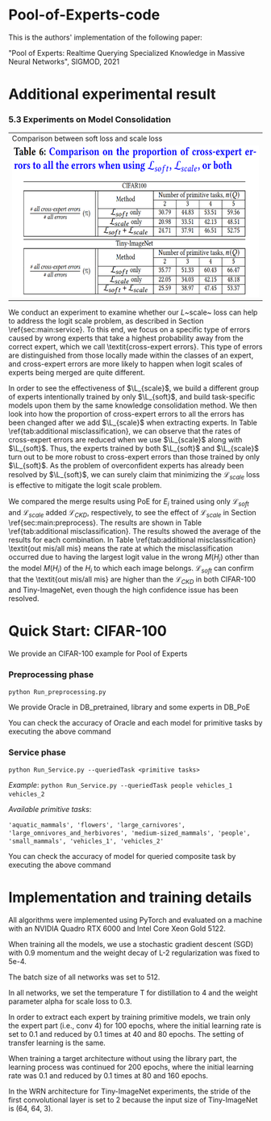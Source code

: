 # Pool-of-Experts-code

This is the authors' implementation of the following paper:

"Pool of Experts: Realtime Querying Specialized Knowledge in Massive Neural Networks", SIGMOD, 2021

# Additional experimental result

### 5.3 Experiments on Model Consolidation

<table>
<td> Comparison between soft loss and scale loss </td>
<tr>
<td><img src = 'addImg/table6_cross_expert_errors.PNG' height = '300px'></td>
</tr>
</table>

We conduct an experiment to examine whether our _L_~scale~ loss can help to address the logit scale problem, as described in Section \ref{sec:main:service}. To this end, we focus on a specific type of errors caused by wrong experts that take a highest probability away from the correct expert, which we call \textit{cross-expert errors}. This type of errors are distinguished from those locally made within the classes of an expert, and cross-expert errors are more likely to happen when logit scales of experts being merged are quite different.

In order to see the effectiveness of $\L_{scale}$, we build a different group of experts intentionally trained by only $\L_{soft}$, and build task-specific models upon them by the same knowledge consolidation method. We then look into how the proportion of cross-expert errors to all the errors has been changed after we add $\L_{scale}$ when extracting experts. In Table \ref{tab:additional misclassification}, we can observe that the rates of cross-expert errors are reduced when we use $\L_{scale}$ along with $\L_{soft}$. Thus, the experts trained by both $\L_{soft}$ and $\L_{scale}$ turn out to be more robust to cross-expert errors than those trained by only $\L_{soft}$. As the problem of overconfident experts has already been resolved by $\L_{soft}$, we can surely claim that minimizing the $\mathcal{L}_{scale}$ loss is effective to mitigate the logit scale problem.

We compared the merge results using PoE for $E_i$ trained using only $\mathcal{L}_{soft}$ and $\mathcal{L}_{scale}$ added $\mathcal{L}_{CKD}$, respectively, to see the effect of $\mathcal{L}_{scale}$ in Section \ref{sec:main:preprocess}. The results are shown in Table \ref{tab:additional misclassification}. The results showed the average of the results for each combination. In Table \ref{tab:additional misclassification} \textit{out mis/all mis} means the rate at which the misclassification occurred due to having the largest logit value in the wrong $M(H_j)$ other than the model $M(H_i)$ of the $H_i$ to which each image belongs. $\mathcal{L}_{soft}$ can confirm that the \textit{out mis/all mis} are higher than the $\mathcal{L}_{CKD}$ in both CIFAR-100 and Tiny-ImageNet, even though the high confidence issue has been resolved.


# Quick Start: CIFAR-100
We provide an CIFAR-100 example for Pool of Experts

### Preprocessing phase
    python Run_preprocessing.py

We provide Oracle in DB_pretrained, library and some experts in DB_PoE

You can check the accuracy of Oracle and each model for primitive tasks by executing the above command

### Service phase
    python Run_Service.py --queriedTask <primitive tasks>
*Example*: `python Run_Service.py --queriedTask people vehicles_1 vehicles_2`

*Available primitive tasks*: 

    'aquatic_mammals', 'flowers', 'large_carnivores', 'large_omnivores_and_herbivores', 'medium-sized_mammals', 'people', 'small_mammals', 'vehicles_1', 'vehicles_2'

You can check the accuracy of model for queried composite task by executing the above command

# Implementation and training details
All algorithms were implemented using PyTorch and evaluated on a machine with an NVIDIA Quadro RTX 6000 and Intel Core Xeon Gold 5122.

When training all the models, we use a stochastic gradient descent (SGD) with 0.9 momentum and the weight decay of L-2 regularization was fixed to 5e-4. 

The batch size of all networks was set to 512.

In all networks, we set the temperature T for distillation to 4 and the weight parameter alpha for scale loss to 0.3.

In order to extract each expert by training primitive models, we train only the expert part (i.e., conv 4) for 100 epochs, where the initial learning rate is set to 0.1 and reduced by 0.1 times at 40 and 80 epochs. The setting of transfer learning is the same.

When training a target architecture without using the library part, the learning process was continued for 200 epochs, where the initial learning rate was 0.1 and reduced by 0.1 times at 80 and 160 epochs. 

In the WRN architecture for Tiny-ImageNet experiments, the stride of the first convolutional layer is set to 2 because the input size of Tiny-ImageNet is (64, 64, 3).
